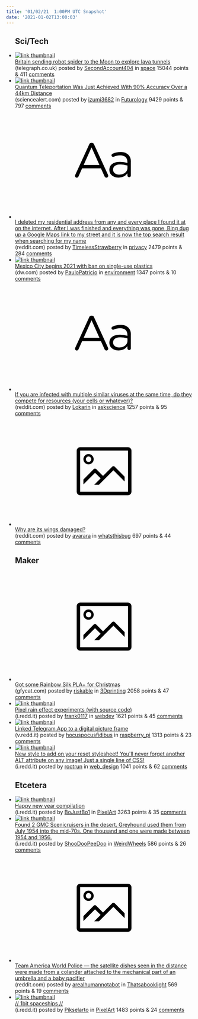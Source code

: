 ```yaml
---
title: '01/02/21  1:00PM UTC Snapshot'
date: '2021-01-02T13:00:03'
---
```

<ul>
<h2>Sci/Tech</h2>

<li><a href='https://www.telegraph.co.uk/news/2021/01/01/britain-send-space-spider-moon/'><img src='https://b.thumbs.redditmedia.com/otDyVyxMUJndgnSsp3U0JdYe4OTVXMLfHk2WuW10j4g.jpg' alt='link thumbnail'></a><div><div class='linkTitle'><a href='https://www.telegraph.co.uk/news/2021/01/01/britain-send-space-spider-moon/'>Britain sending robot spider to the Moon to explore lava tunnels</a></div>(telegraph.co.uk) posted by <a href='https://www.reddit.com/user/SecondAccount404'>SecondAccount404</a> in <a href='https://www.reddit.com/r/space'>space</a> 15044 points & 411 <a href='https://www.reddit.com/r/space/comments/kokgcu/britain_sending_robot_spider_to_the_moon_to/'>comments</a></div></li>

<li><a href='https://www.sciencealert.com/scientists-achieve-sustained-high-fidelity-quantum-teleportation-over-44-km'><img src='https://a.thumbs.redditmedia.com/bYr6D8mqp-V_v3cUJIc96QByKItzbw2aC8OGpwPRiI4.jpg' alt='link thumbnail'></a><div><div class='linkTitle'><a href='https://www.sciencealert.com/scientists-achieve-sustained-high-fidelity-quantum-teleportation-over-44-km'>Quantum Teleportation Was Just Achieved With 90% Accuracy Over a 44km Distance</a></div>(sciencealert.com) posted by <a href='https://www.reddit.com/user/izumi3682'>izumi3682</a> in <a href='https://www.reddit.com/r/Futurology'>Futurology</a> 9429 points & 797 <a href='https://www.reddit.com/r/Futurology/comments/kojtvm/quantum_teleportation_was_just_achieved_with_90/'>comments</a></div></li>

<li><a href='https://www.reddit.com/r/privacy/comments/kodsjx/i_deleted_my_residential_address_from_any_and/'><svg version='1.1' viewBox='-34 -12 104 64' preserveAspectRatio='xMidYMid slice' xmlns='http://www.w3.org/2000/svg' xmlns:xlink='http://www.w3.org/1999/xlink'>
    <title>text link thumbnail</title>
    <path d='M12.19,8.84a1.45,1.45,0,0,0-1.4-1h-.12a1.46,1.46,0,0,0-1.42,1L1.14,26.56a1.29,1.29,0,0,0-.14.59,1,1,0,0,0,1,1,1.12,1.12,0,0,0,1.08-.77l2.08-4.65h11l2.08,4.59a1.24,1.24,0,0,0,1.12.83,1.08,1.08,0,0,0,1.08-1.08,1.64,1.64,0,0,0-.14-.57ZM6.08,20.71l4.59-10.22,4.6,10.22Z'>
    </path>
    <path d='M32.24,14.78A6.35,6.35,0,0,0,27.6,13.2a11.36,11.36,0,0,0-4.7,1,1,1,0,0,0-.58.89,1,1,0,0,0,.94.92,1.23,1.23,0,0,0,.39-.08,8.87,8.87,0,0,1,3.72-.81c2.7,0,4.28,1.33,4.28,3.92v.5a15.29,15.29,0,0,0-4.42-.61c-3.64,0-6.14,1.61-6.14,4.64v.05c0,2.95,2.7,4.48,5.37,4.48a6.29,6.29,0,0,0,5.19-2.48V26.9a1,1,0,0,0,1,1,1,1,0,0,0,1-1.06V19A5.71,5.71,0,0,0,32.24,14.78Zm-.56,7.7c0,2.28-2.17,3.89-4.81,3.89-1.94,0-3.61-1.06-3.61-2.86v-.06c0-1.8,1.5-3,4.2-3a15.2,15.2,0,0,1,4.22.61Z'>
    </path>
    </svg></a><div><div class='linkTitle'><a href='https://www.reddit.com/r/privacy/comments/kodsjx/i_deleted_my_residential_address_from_any_and/'>I deleted my residential address from any and every place I found it at on the internet. After I was finished and everything was gone, Bing dug up a Google Maps link to my street and it is now the top search result when searching for my name</a></div>(reddit.com) posted by <a href='https://www.reddit.com/user/TimelessStrawberry'>TimelessStrawberry</a> in <a href='https://www.reddit.com/r/privacy'>privacy</a> 2479 points & 284 <a href='https://www.reddit.com/r/privacy/comments/kodsjx/i_deleted_my_residential_address_from_any_and/'>comments</a></div></li>

<li><a href='https://www.dw.com/en/mexico-city-begins-2021-with-ban-on-single-use-plastics/a-56113859?maca=en-rss-en-all-1573-rdf'><img src='https://a.thumbs.redditmedia.com/fSkxdxzLQrYYhvKOGbkqaw7WQWqLmk8cqOlK-rQEhJ0.jpg' alt='link thumbnail'></a><div><div class='linkTitle'><a href='https://www.dw.com/en/mexico-city-begins-2021-with-ban-on-single-use-plastics/a-56113859?maca=en-rss-en-all-1573-rdf'>Mexico City begins 2021 with ban on single-use plastics</a></div>(dw.com) posted by <a href='https://www.reddit.com/user/PauloPatricio'>PauloPatricio</a> in <a href='https://www.reddit.com/r/environment'>environment</a> 1347 points & 10 <a href='https://www.reddit.com/r/environment/comments/kopf7v/mexico_city_begins_2021_with_ban_on_singleuse/'>comments</a></div></li>

<li><a href='https://www.reddit.com/r/askscience/comments/kod3iv/if_you_are_infected_with_multiple_similar_viruses/'><svg version='1.1' viewBox='-34 -12 104 64' preserveAspectRatio='xMidYMid slice' xmlns='http://www.w3.org/2000/svg' xmlns:xlink='http://www.w3.org/1999/xlink'>
    <title>text link thumbnail</title>
    <path d='M12.19,8.84a1.45,1.45,0,0,0-1.4-1h-.12a1.46,1.46,0,0,0-1.42,1L1.14,26.56a1.29,1.29,0,0,0-.14.59,1,1,0,0,0,1,1,1.12,1.12,0,0,0,1.08-.77l2.08-4.65h11l2.08,4.59a1.24,1.24,0,0,0,1.12.83,1.08,1.08,0,0,0,1.08-1.08,1.64,1.64,0,0,0-.14-.57ZM6.08,20.71l4.59-10.22,4.6,10.22Z'>
    </path>
    <path d='M32.24,14.78A6.35,6.35,0,0,0,27.6,13.2a11.36,11.36,0,0,0-4.7,1,1,1,0,0,0-.58.89,1,1,0,0,0,.94.92,1.23,1.23,0,0,0,.39-.08,8.87,8.87,0,0,1,3.72-.81c2.7,0,4.28,1.33,4.28,3.92v.5a15.29,15.29,0,0,0-4.42-.61c-3.64,0-6.14,1.61-6.14,4.64v.05c0,2.95,2.7,4.48,5.37,4.48a6.29,6.29,0,0,0,5.19-2.48V26.9a1,1,0,0,0,1,1,1,1,0,0,0,1-1.06V19A5.71,5.71,0,0,0,32.24,14.78Zm-.56,7.7c0,2.28-2.17,3.89-4.81,3.89-1.94,0-3.61-1.06-3.61-2.86v-.06c0-1.8,1.5-3,4.2-3a15.2,15.2,0,0,1,4.22.61Z'>
    </path>
    </svg></a><div><div class='linkTitle'><a href='https://www.reddit.com/r/askscience/comments/kod3iv/if_you_are_infected_with_multiple_similar_viruses/'>If you are infected with multiple similar viruses at the same time, do they compete for resources (your cells or whatever)?</a></div>(reddit.com) posted by <a href='https://www.reddit.com/user/Lokarin'>Lokarin</a> in <a href='https://www.reddit.com/r/askscience'>askscience</a> 1257 points & 95 <a href='https://www.reddit.com/r/askscience/comments/kod3iv/if_you_are_infected_with_multiple_similar_viruses/'>comments</a></div></li>

<li><a href='https://www.reddit.com/gallery/kokamz'><svg version='1.1' viewBox='-34 -14 104 64' preserveAspectRatio='xMidYMid meet' xmlns='http://www.w3.org/2000/svg' xmlns:xlink='http://www.w3.org/1999/xlink'>
    <title>link thumbnail</title>
    <path d='M32,4H4A2,2,0,0,0,2,6V30a2,2,0,0,0,2,2H32a2,2,0,0,0,2-2V6A2,2,0,0,0,32,4ZM4,30V6H32V30Z'></path>
    <path d='M8.92,14a3,3,0,1,0-3-3A3,3,0,0,0,8.92,14Zm0-4.6A1.6,1.6,0,1,1,7.33,11,1.6,1.6,0,0,1,8.92,9.41Z'></path>
    <path d='M22.78,15.37l-5.4,5.4-4-4a1,1,0,0,0-1.41,0L5.92,22.9v2.83l6.79-6.79L16,22.18l-3.75,3.75H15l8.45-8.45L30,24V21.18l-5.81-5.81A1,1,0,0,0,22.78,15.37Z'></path>
    </svg></a><div><div class='linkTitle'><a href='https://www.reddit.com/gallery/kokamz'>Why are its wings damaged?</a></div>(reddit.com) posted by <a href='https://www.reddit.com/user/avarara'>avarara</a> in <a href='https://www.reddit.com/r/whatsthisbug'>whatsthisbug</a> 697 points & 44 <a href='https://www.reddit.com/r/whatsthisbug/comments/kokamz/why_are_its_wings_damaged/'>comments</a></div></li>

<h2>Maker</h2>

<li><a href='https://gfycat.com/showyacceptableiraniangroundjay'><svg version='1.1' viewBox='-34 -14 104 64' preserveAspectRatio='xMidYMid meet' xmlns='http://www.w3.org/2000/svg' xmlns:xlink='http://www.w3.org/1999/xlink'>
    <title>link thumbnail</title>
    <path d='M32,4H4A2,2,0,0,0,2,6V30a2,2,0,0,0,2,2H32a2,2,0,0,0,2-2V6A2,2,0,0,0,32,4ZM4,30V6H32V30Z'></path>
    <path d='M8.92,14a3,3,0,1,0-3-3A3,3,0,0,0,8.92,14Zm0-4.6A1.6,1.6,0,1,1,7.33,11,1.6,1.6,0,0,1,8.92,9.41Z'></path>
    <path d='M22.78,15.37l-5.4,5.4-4-4a1,1,0,0,0-1.41,0L5.92,22.9v2.83l6.79-6.79L16,22.18l-3.75,3.75H15l8.45-8.45L30,24V21.18l-5.81-5.81A1,1,0,0,0,22.78,15.37Z'></path>
    </svg></a><div><div class='linkTitle'><a href='https://gfycat.com/showyacceptableiraniangroundjay'>Got some Rainbow Silk PLA+ for Christmas</a></div>(gfycat.com) posted by <a href='https://www.reddit.com/user/riskable'>riskable</a> in <a href='https://www.reddit.com/r/3Dprinting'>3Dprinting</a> 2058 points & 47 <a href='https://www.reddit.com/r/3Dprinting/comments/kop3km/got_some_rainbow_silk_pla_for_christmas/'>comments</a></div></li>

<li><a href='https://i.redd.it/fdwxa3e3br861.gif'><img src='https://b.thumbs.redditmedia.com/FGWNFEOxOhcV51Xg6fJLcsuIoHbX_Lu7xq0wsqoB_yM.jpg' alt='link thumbnail'></a><div><div class='linkTitle'><a href='https://i.redd.it/fdwxa3e3br861.gif'>Pixel rain effect experiments (with source code)</a></div>(i.redd.it) posted by <a href='https://www.reddit.com/user/frank0117'>frank0117</a> in <a href='https://www.reddit.com/r/webdev'>webdev</a> 1621 points & 45 <a href='https://www.reddit.com/r/webdev/comments/kof92j/pixel_rain_effect_experiments_with_source_code/'>comments</a></div></li>

<li><a href='https://v.redd.it/jgeqo0ir7q861'><img src='https://b.thumbs.redditmedia.com/BuRLpUzqc9dSJf7zVQcQe1RRyBQ5HIIaG57910RFzlw.jpg' alt='link thumbnail'></a><div><div class='linkTitle'><a href='https://v.redd.it/jgeqo0ir7q861'>Linked Telegram.App to a digital picture frame</a></div>(v.redd.it) posted by <a href='https://www.reddit.com/user/hocuspocusfidibus'>hocuspocusfidibus</a> in <a href='https://www.reddit.com/r/raspberry_pi'>raspberry_pi</a> 1313 points & 23 <a href='https://www.reddit.com/r/raspberry_pi/comments/kobmu6/linked_telegramapp_to_a_digital_picture_frame/'>comments</a></div></li>

<li><a href='https://i.redd.it/l0ifxd478q861.jpg'><img src='https://b.thumbs.redditmedia.com/zalTigktzdnxcUt4Ehd6Kg-4UD-UCENekQ6FbYlX9bg.jpg' alt='link thumbnail'></a><div><div class='linkTitle'><a href='https://i.redd.it/l0ifxd478q861.jpg'>New style to add on your reset stylesheet! You'll never forget another ALT attribute on any image! Just a single line of CSS!</a></div>(i.redd.it) posted by <a href='https://www.reddit.com/user/rootrun'>rootrun</a> in <a href='https://www.reddit.com/r/web_design'>web_design</a> 1041 points & 62 <a href='https://www.reddit.com/r/web_design/comments/kobn51/new_style_to_add_on_your_reset_stylesheet_youll/'>comments</a></div></li>

<h2>Etcetera</h2>

<li><a href='https://i.redd.it/nqqmedx8lr861.png'><img src='https://b.thumbs.redditmedia.com/5W_6RpBjAp9RTri5pYoZPzR0NObPvvLV1_TLHWVTQLQ.jpg' alt='link thumbnail'></a><div><div class='linkTitle'><a href='https://i.redd.it/nqqmedx8lr861.png'>Happy new year compilation</a></div>(i.redd.it) posted by <a href='https://www.reddit.com/user/BoJustBo1'>BoJustBo1</a> in <a href='https://www.reddit.com/r/PixelArt'>PixelArt</a> 3263 points & 35 <a href='https://www.reddit.com/r/PixelArt/comments/kog8ad/happy_new_year_compilation/'>comments</a></div></li>

<li><a href='https://i.redd.it/gwhtq74wmu861.jpg'><img src='https://a.thumbs.redditmedia.com/zdBgKuni4-ANvgXX8a6bu4WnLkQwXjWQlbd6e67cQR8.jpg' alt='link thumbnail'></a><div><div class='linkTitle'><a href='https://i.redd.it/gwhtq74wmu861.jpg'>Found 2 GMC Scenicruisers in the desert. Greyhound used them from July 1954 into the mid-70s. One thousand and one were made between 1954 and 1956.</a></div>(i.redd.it) posted by <a href='https://www.reddit.com/user/ShooDooPeeDoo'>ShooDooPeeDoo</a> in <a href='https://www.reddit.com/r/WeirdWheels'>WeirdWheels</a> 586 points & 26 <a href='https://www.reddit.com/r/WeirdWheels/comments/kor0i9/found_2_gmc_scenicruisers_in_the_desert_greyhound/'>comments</a></div></li>

<li><a href='https://www.reddit.com/gallery/kodrht'><svg version='1.1' viewBox='-34 -14 104 64' preserveAspectRatio='xMidYMid meet' xmlns='http://www.w3.org/2000/svg' xmlns:xlink='http://www.w3.org/1999/xlink'>
    <title>link thumbnail</title>
    <path d='M32,4H4A2,2,0,0,0,2,6V30a2,2,0,0,0,2,2H32a2,2,0,0,0,2-2V6A2,2,0,0,0,32,4ZM4,30V6H32V30Z'></path>
    <path d='M8.92,14a3,3,0,1,0-3-3A3,3,0,0,0,8.92,14Zm0-4.6A1.6,1.6,0,1,1,7.33,11,1.6,1.6,0,0,1,8.92,9.41Z'></path>
    <path d='M22.78,15.37l-5.4,5.4-4-4a1,1,0,0,0-1.41,0L5.92,22.9v2.83l6.79-6.79L16,22.18l-3.75,3.75H15l8.45-8.45L30,24V21.18l-5.81-5.81A1,1,0,0,0,22.78,15.37Z'></path>
    </svg></a><div><div class='linkTitle'><a href='https://www.reddit.com/gallery/kodrht'>Team America World Police — the satellite dishes seen in the distance were made from a colander attached to the mechanical part of an umbrella and a baby pacifier</a></div>(reddit.com) posted by <a href='https://www.reddit.com/user/arealhumannotabot'>arealhumannotabot</a> in <a href='https://www.reddit.com/r/Thatsabooklight'>Thatsabooklight</a> 569 points & 19 <a href='https://www.reddit.com/r/Thatsabooklight/comments/kodrht/team_america_world_police_the_satellite_dishes/'>comments</a></div></li>

<li><a href='https://i.redd.it/rc51qinlzq861.png'><img src='https://b.thumbs.redditmedia.com/uzqGwxucJfZTkQIyW7JETRlk3UgfmG9Ki-v61foXZQc.jpg' alt='link thumbnail'></a><div><div class='linkTitle'><a href='https://i.redd.it/rc51qinlzq861.png'>// 1bit spaceships //</a></div>(i.redd.it) posted by <a href='https://www.reddit.com/user/Pikselarto'>Pikselarto</a> in <a href='https://www.reddit.com/r/PixelArt'>PixelArt</a> 1483 points & 24 <a href='https://www.reddit.com/r/PixelArt/comments/koe296/1bit_spaceships/'>comments</a></div></li>

</ul>
